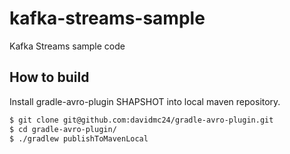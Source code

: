 # kafka-streams-sample

Kafka Streams sample code

## How to build

Install gradle-avro-plugin SHAPSHOT into local maven repository.

```bash
$ git clone git@github.com:davidmc24/gradle-avro-plugin.git
$ cd gradle-avro-plugin/
$ ./gradlew publishToMavenLocal
```
